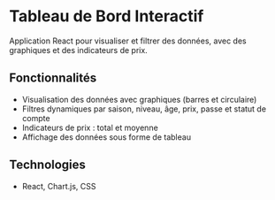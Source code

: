 # Tableau de Bord Interactif

Application React pour visualiser et filtrer des données, avec des graphiques et des indicateurs de prix.

## Fonctionnalités

- Visualisation des données avec graphiques (barres et circulaire)
- Filtres dynamiques par saison, niveau, âge, prix, passe et statut de compte
- Indicateurs de prix : total et moyenne
- Affichage des données sous forme de tableau

## Technologies

- React, Chart.js, CSS
